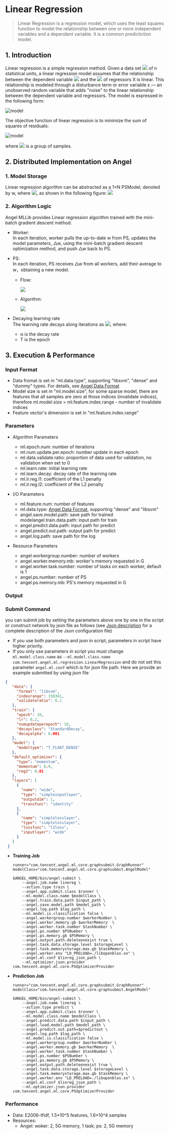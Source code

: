 # Linear Regression

> Linear Regression is a regression model, which uses the least squares function to model the relationship between one or more independent variables and a dependent variable. It is a common predictiction model.   

## 1. Introduction

Linear regression is a simple regression method. Given a data set ![](http://latex.codecogs.com/png.latex?\dpi{100}\displaystyle(Y_i,X_i1,\ldots,X_ip),i=1,\ldots,n) of n statistical units, a linear regression model assumes that the relationship between the dependent variable ![](http://latex.codecogs.com/png.latex?\dpi{100}\displaystyle{Y_i}) and the ![](http://latex.codecogs.com/png.latex?\dpi{100}\displaystyle{X_i1},\ldots,X_ip)  of regressors X is linear. This relationship is modeled through a disturbance term or error variable ε — an unobserved random variable that adds "noise" to the linear relationship between the dependent variable and regressors. The model is expressed in the following form:

![model](http://latex.codecogs.com/png.latex?\dpi{150}Y_i=\alpha+\beta_0X_{i1}+\beta_1X_{i2}+\ldots+\beta_pX_{ip}+\varepsilon_i,\qquad&i=1,\ldots,n)  

The objective function of linear regression is to minimize the sum of squares of residuals:     

![model](http://latex.codecogs.com/png.latex?\dpi{150}\min_{\alpha,\beta}\sum_{{i=1}}^{n}(y_i-\alpha-\beta{x_i})^{2})

where ![](http://latex.codecogs.com/png.latex?\dpi{100}\displaystyle(y_{i},x_{i}),({\displaystyle{i}=1,2,\ldots,n)) is a group of samples. 

## 2. Distributed Implementation on Angel
### 1. Model Storage
Linear regression algorithm can be abstracted as a 1×N PSModel, denoted by w, where ![](http://latex.codecogs.com/png.latex?\dpi{100}w=(\alpha,\beta)), as shown in the following figure:
![](../img/lr_model.png)

### 2. Algorithm Logic
Angel MLLib provides Linear regression algorithm trained with the mini-batch gradient descent method. 

* Worker:    
In each iteration, worker pulls the up-to-date w from PS, updates the model parameters, △w, using the mini-batch gradient descent optimization method, and push △w back to PS. 
* PS:    
In each iteration, PS receives △w from all workers, add their average to w，obtaining a new model.    
  * Flow:      
  
	![](../img/lr_gradient.png)  
  * Algorithm:
 
	![](../img/LinearRegression_gd.png)  


* Decaying learning rate    
The learning rate decays along iterations as ![](../img/LR_lr_ecay.gif), where:
	* α is the decay rate 
	* T is the epoch

## 3. Execution & Performance

### Input Format

* Data fromat is set in "ml.data.type", supporting "libsvm", "dense" and "dummy" types. For details, see [Angel Data Format](data_format_en.md)
* Model size is  set in "ml.model.size", for some sparse model, there are features that all samples are zero at those indices (invalidate indices), therefore ml.model.size = ml.feature.index.range - number of invalidate indices
* Feature vector's dimension is set in "ml.feature.index.range"


###  Parameters
* Algorithm Parameters 
  * ml.epoch.num: number of iterations
  * ml.num.update.per.epoch: number update in each epoch    
  * ml.data.validate.ratio: proportion of data used for validation, no validation when set to 0    
  * ml.learn.rate: initial learning rate
  * ml.learn.decay: decay rate of the learning rate
  * ml.lr.reg.l1: coefficient of the L1 penalty
  * ml.lr.reg.l2: coefficient of the L2 penalty

* I/O Parameters
  * ml.feature.num: number of features
  * ml.data.type: [Angel Data Format](data_format_en.md), supporting "dense" and "libsvm"    
  * angel.save.model.path: save path for trained modelangel.train.data.path: input path for train
  * angel.predict.data.path: input path for predict
  * angel.predict.out.path: output path for predict
  * angel.log.path: save path for the log   
   
* Resource Parameters
  * angel.workergroup.number: number of workers  
  * angel.worker.memory.mb: worker's memory requested in G   
  * angel.worker.task.number: number of tasks on each worker, default is 1   
  * angel.ps.number: number of PS 
  * angel.ps.memory.mb: PS's memory requested in G   

### **Output** 

###  **Submit Command**    

you can submit job by setting the parameters above one by one in the script or construct network by json file as follows (see [Json description]() for a complete description of the Json configuration file)
- If you use both parameters and json in script, parameters in script have higher priority.
- If you only use parameters in script you must change `ml.model.class.name` as `--ml.model.class.name com.tencent.angel.ml.regression.LinearRegression` and do not set this parameter `angel.ml.conf` which is for json file path.
Here we provide an example submitted by using json file

```json
{
   "data": {
     "format": "libsvm",
     "indexrange": 150361,
     "validateratio": 0.1
   },
   "train": {
     "epoch": 10,
     "lr": 0.2,
     "numupdateperepoch": 10,
     "decayclass": "StandardDecay",
     "decayalpha": 0.001
   },
   "model": {
     "modeltype": "T_FLOAT_DENSE"
   },
   "default_optimizer": {
     "type": "momentum",
     "momentum": 0.9,
     "reg2": 0.01
   },
   "layers": [
     {
       "name": "wide",
       "type": "simpleinputlayer",
       "outputdim": 1,
       "transfunc": "identity"
     },
     {
       "name": "simplelosslayer",
       "type": "simplelosslayer",
       "lossfunc": "l2loss",
       "inputlayer": "wide"
     }
   ]
 }
```

* **Training Job**

	```shell
	runner="com.tencent.angel.ml.core.graphsubmit.GraphRunner"
	modelClass="com.tencent.angel.ml.core.graphsubmit.AngelModel"
	
	$ANGEL_HOME/bin/angel-submit \
	    --angel.job.name linereg \
	    --action.type train \
	    --angel.app.submit.class $runner \
	    --ml.model.class.name $modelClass \
	    --angel.train.data.path $input_path \
	    --angel.save.model.path $model_path \
	    --angel.log.path $log_path \
	    --ml.model.is.classification false \
	    --angel.workergroup.number $workerNumber \
	    --angel.worker.memory.gb $workerMemory  \
	    --angel.worker.task.number $taskNumber \
	    --angel.ps.number $PSNumber \
	    --angel.ps.memory.gb $PSMemory \
	    --angel.output.path.deleteonexist true \
	    --angel.task.data.storage.level $storageLevel \
	    --angel.task.memorystorage.max.gb $taskMemory \
	    --angel.worker.env "LD_PRELOAD=./libopenblas.so" \
	    --angel.ml.conf $linreg_json_path \
	    --ml.optimizer.json.provider com.tencent.angel.ml.core.PSOptimizerProvider
	```

* **Prediction Job**

    ```shell
	runner="com.tencent.angel.ml.core.graphsubmit.GraphRunner"
	modelClass="com.tencent.angel.ml.core.graphsubmit.AngelModel"
	
	$ANGEL_HOME/bin/angel-submit \
	    --angel.job.name linereg \
	    --action.type predict \
	    --angel.app.submit.class $runner \
	    --ml.model.class.name $modelClass \
	    --angel.predict.data.path $input_path \
	    --angel.load.model.path $model_path \
	    --angel.predict.out.path=$predictout \
	    --angel.log.path $log_path \
	    --ml.model.is.classification false \
	    --angel.workergroup.number $workerNumber \
	    --angel.worker.memory.gb $workerMemory  \
	    --angel.worker.task.number $taskNumber \
	    --angel.ps.number $PSNumber \
	    --angel.ps.memory.gb $PSMemory \
	    --angel.output.path.deleteonexist true \
	    --angel.task.data.storage.level $storageLevel \
	    --angel.task.memorystorage.max.gb $taskMemory \
	    --angel.worker.env "LD_PRELOAD=./libopenblas.so" \
	    --angel.ml.conf $linreg_json_path \
	    --ml.optimizer.json.provider com.tencent.angel.ml.core.PSOptimizerProvider
	```

### Performance
* Data: E2006-tfidf, 1.5×10^5 features, 1.6×10^4 samples
* Resources:
	* Angel: woker: 2, 5G memory, 1 task; ps: 2, 5G memory





